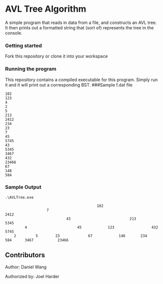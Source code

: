 # AVL Tree Algorithm
A simple program that reads in data from a file, and constructs an AVL tree. It then prints out a formatted string that (sort of) represents the tree in the console.
### Getting started
Fork this repository or clone it into your workspace

### Running the program
This repository contains a compiled executable for this program. Simply run it and it will print out a corresponding BST.
###Sample f.dat file
```
102
123
4
2
5
213
2412
234
23
7
45
5745
43
5345
3467
432
23466
67
148
584
```
### Sample Output
```
.\AVLTree.exe
```
```
                                          102
                   7                                                        2412
                            43                           213                          5345
         4                       45            123                 432                     5745      
    2         5        23             67            148       234       584      3467           23466
```

## Contributors
Author: Daniel Wang

Authorized by: Joel Harder